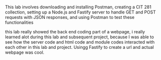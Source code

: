 This lab involves downloading and installing Postman, creating a CIT 281 collection, setting up a Node.js and Fastify server to handle GET and POST requests with JSON responses, and using Postman to test these functionalities

this lab really showed the back end coding part of a webpage, i really learned alot during this lab and subsequent project, because I was able to see how the server code and html code and module codes interacted with each other in this lab and project. Usingg Fastify to create a url and actual webpage was cool. 
